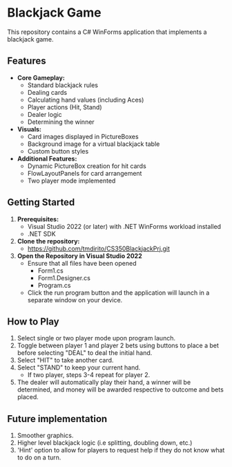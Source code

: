 # Blackjack Game

This repository contains a C# WinForms application that implements a blackjack game.

## Features

*   **Core Gameplay:**
    *   Standard blackjack rules
    *   Dealing cards
    *   Calculating hand values (including Aces)
    *   Player actions (Hit, Stand)
    *   Dealer logic
    *   Determining the winner
*   **Visuals:**
    *   Card images displayed in PictureBoxes
    *   Background image for a virtual blackjack table
    *   Custom button styles
*   **Additional Features:**
    *   Dynamic PictureBox creation for hit cards
    *   FlowLayoutPanels for card arrangement
    *   Two player mode implemented

## Getting Started

1.  **Prerequisites:**
    *   Visual Studio 2022 (or later) with .NET WinForms workload installed
    *   .NET SDK
2.  **Clone the repository:**
    *   https://github.com/tmdirito/CS350BlackjackPrj.git
3. **Open the Repository in Visual Studio 2022**
    *   Ensure that all files have been opened
        *   Form1.cs
        *   Form1.Designer.cs
        *   Program.cs
    *   Click the run program button and the application will launch in a separate window on your device.

## How to Play
1. Select single or two player mode upon program launch.
2. Toggle between player 1 and player 2 bets using buttons to place a bet before selecting "DEAL" to deal the initial hand.
3. Select "HIT" to take another card.
4. Select "STAND" to keep your current hand.
   * If two player, steps 3-4 repeat for player 2.
5. The dealer will automatically play their hand, a winner will be determined, and money will be awarded respective to outcome and bets placed.

## Future implementation
1. Smoother graphics.
2. Higher level blackjack logic (i.e splitting, doubling down, etc.)
3. 'Hint' option to allow for players to request help if they do not know what to do on a turn.

